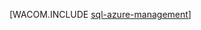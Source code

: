 <properties linkid="dev-net-common-tasks-sql-azure-management" urlDisplayName="SQL数据库 Management" pageTitle="Manage a SQL数据库 with SSMS - Azure" metaKeywords="Azure SQL Server Management Studio SSMS " description="Learn how to use SQL Server Management Studio to manage SQL数据库 servers and databases." metaCanonical="" services="sql-database" documentationCenter=".NET" title="" authors="louisb" solutions="" manager="jefreyg" editor="tysonn" />
<tags ms.service="sql-database"
    ms.date=""
    wacn.date=""
    />






[WACOM.INCLUDE [sql-azure-management](../includes/sql-azure-management.md)]
